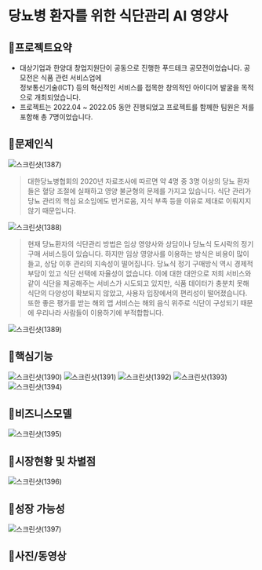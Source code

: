 # 당뇨병 환자를 위한 식단관리 AI 영양사



## :pushpin:**프로젝트요약**
- 대상기업과 한양대 창업지원단이 공동으로 진행한 푸드테크 공모전이었습니다. 공모전은 식품 관련 서비스업에 <br/>정보통신기술(ICT) 등의 혁신적인 서비스를 접목한 창의적인 아이디어 발굴을 목적으로 개최되었습니다.<br/>
- 프로젝트는 2022.04 ~ 2022.05 동안 진행되었고 프로젝트를 함께한 팀원은 저를 포함해 총 7명이었습니다.<br/>





## :pushpin:**문제인식**
![스크린샷(1387)](https://user-images.githubusercontent.com/99727385/175970665-b9c38402-dd47-4e59-93da-7b20aa7beccd.png)
>  대한당뇨병협회의 2020년 자료조사에 따르면 약 4명 중 3명 이상의 당뇨 환자들은 혈당 조절에 실패하고 영양 불균형의 문제를 가지고 있습니다. 식단 관리가 당뇨 관리의 핵심 요소임에도 번거로움, 지식 부족 등을 이유로 제대로 이뤄지지 않기 때문입니다.<br/>

![스크린샷(1388)](https://user-images.githubusercontent.com/99727385/175970669-0b274103-5c5e-4302-9f51-03610eaf1058.png)
> 현재 당뇨환자의 식단관리 방법은 임상 영양사와 상담이나 당뇨식 도시락의 정기 구매 서비스등이 있습니다. 하지만 임상 영양사를 이용하는 방식은 비용이 많이 들고, 상담 이후 관리의 지속성이 떨어집니다. 당뇨식 정기 구매방식 역시 경제적 부담이 있고 식단 선택에 자율성이 없습니다. 이에 대한 대안으로 저희 서비스와 같이 식단을 제공해주는 서비스가 시도되고 있지만, 식품 데이터가 충분치 못해 식단의 다양성이 확보되지 않았고, 사용자 입장에서의 편리성이 떨어졌습니다. 또한 좋은 평가를 받는 해외 앱 서비스는 해외 음식 위주로 식단이 구성되기 때문에 우리나라 사람들이 이용하기에 부적합합니다.<br/>

![스크린샷(1389)](https://user-images.githubusercontent.com/99727385/175970672-bae487e4-67f9-4af4-89b0-2e3a12f89e99.png)
## :pushpin:**핵심기능**
![스크린샷(1390)](https://user-images.githubusercontent.com/99727385/175970673-931eb745-92e4-42cb-9c9f-bca43d2bea89.png)
![스크린샷(1391)](https://user-images.githubusercontent.com/99727385/175970675-efbe388c-669e-4be8-b57a-88c2b67cc120.png)
![스크린샷(1392)](https://user-images.githubusercontent.com/99727385/175970678-bf8334a3-1b31-4961-9da0-eeaba93fbb78.png)
![스크린샷(1393)](https://user-images.githubusercontent.com/99727385/175970679-8c5fe278-8a4b-42a6-b2a2-d4ba7f748c47.png)
![스크린샷(1394)](https://user-images.githubusercontent.com/99727385/175970680-766a1be6-3976-4951-9d64-104886e1ea64.png)

## :pushpin:**비즈니스모델**
![스크린샷(1395)](https://user-images.githubusercontent.com/99727385/175970685-1057190c-1bcc-40f2-938a-4bdd06d4dca3.png)
## :pushpin:**시장현황 및 차별점**
![스크린샷(1396)](https://user-images.githubusercontent.com/99727385/175970686-ea22d746-e313-426d-b6d7-38126bb06f6b.png)
## :pushpin:**성장 가능성**
![스크린샷(1397)](https://user-images.githubusercontent.com/99727385/175970690-aacb0699-a4f6-44f4-9057-9ad7459f0c51.png)
## :pushpin:**사진/동영상**



